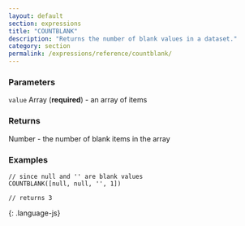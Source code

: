 ```yaml
---
layout: default
section: expressions
title: "COUNTBLANK"
description: "Returns the number of blank values in a dataset."
category: section
permalink: /expressions/reference/countblank/
---
```


### Parameters

`value` Array (__required__) - an array of items

### Returns

Number - the number of blank items in the array

### Examples

~~~
// since null and '' are blank values
COUNTBLANK([null, null, '', 1])

// returns 3
~~~
{: .language-js}